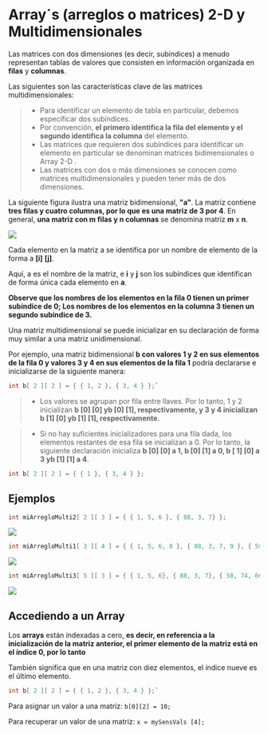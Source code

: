 # Array´s (arreglos o matrices) 2-D y Multidimensionales

Las matrices con dos dimensiones (es decir, subíndices) a menudo representan tablas de valores que consisten en información organizada en **filas** y **columnas**. 

Las siguientes son las características clave de las matrices multidimensionales: 

> - Para identificar un elemento de tabla en particular, debemos especificar dos subíndices. 
>- Por convención, **el primero identifica la fila del elemento y el segundo identifica la columna** del elemento. 
>- Las matrices que requieren dos subíndices para identificar un elemento en particular se denominan matrices bidimensionales o Array 2-D . 
>- Las matrices con dos o más dimensiones se conocen como matrices multidimensionales y pueden tener más de dos dimensiones.

La siguiente figura ilustra una matriz bidimensional, **"a"**. La matriz contiene **tres filas y cuatro columnas, por lo que es una matriz de 3 por 4**. En general, **una matriz con m filas y n columnas** se denomina matriz **m** x **n**.

![](https://www.tutorialspoint.com/arduino/images/multidimensional_array.jpg)

Cada elemento en la matriz a se identifica por un nombre de elemento de la forma a **[i]** **[j]**. 

Aquí, a es el nombre de la matriz, e **i** y **j** son los subíndices que identifican de forma única cada elemento en **a**. 

**Observe que los nombres de los elementos en la fila 0 tienen un primer subíndice de 0; Los nombres de los elementos en la columna 3 tienen un segundo subíndice de 3.**

Una matriz multidimensional se puede inicializar en su declaración de forma muy similar a una matriz unidimensional. 

Por ejemplo, una matriz bidimensional **b con valores 1 y 2 en sus elementos de la fila 0 y valores 3 y 4 en sus elementos de la fila 1** podría declararse e inicializarse de la siguiente manera:

```c
int b[ 2 ][ 2 ] = { { 1, 2 }, { 3, 4 } };`
```

>- Los valores se agrupan por fila entre llaves. Por lo tanto, 1 y 2 inicializan **b [0] [0] yb [0] [1], respectivamente, y 3 y 4 inicializan b [1] [0] yb [1] [1], respectivamente.**

>- Si no hay suficientes inicializadores para una fila dada, los elementos restantes de esa fila se inicializan a 0. Por lo tanto, la siguiente declaración inicializa **b [0] [0] a 1, b [0] [1] a 0, b [ 1] [0] a 3 yb [1] [1] a 4**.

```c
int b[ 2 ][ 2 ] = { { 1 }, { 3, 4 } };
```
## Ejemplos 

```c
int miArregloMulti2[ 2 ][ 3 ] = { { 1, 5, 6 }, { 88, 3, 7} };
```

![](https://static.lolahome.es/media/catalog/product/cache/1/image/600x/9df78eab33525d08d6e5fb8d27136e95/c/a/cajonera-6-cajones-blanco-122823.jpg)


```c
int miArregloMulti1[ 3 ][ 4 ] = { { 1, 5, 6, 8 }, { 88, 3, 7, 9 }, { 58, 74, 66, 848} };
```
![](https://manualidadesybellasartes.es/175094-home_default/cajonera-madera-artemio-415x11x325-mm.jpg)


```c
int miArregloMulti3[ 5 ][ 3 ] = { { 1, 5, 6}, { 88, 3, 7}, { 58, 74, 66}, { 75, 2, 85}, { 2, 7, 9} };
```

![](https://habitkasa.es/wp-content/uploads/2019/11/MB-150626_9-600x400.jpg)

## Accediendo a un Array

Los **arrays** están indexadas a cero, **es decir, en referencia a la inicialización de la matriz anterior, el primer elemento de la matriz está en el índice 0, por lo tanto** 

También significa que en una matriz con diez elementos, el índice nueve es el último elemento. 

```c
int b[ 2 ][ 2 ] = { { 1, 2 }, { 3, 4 } };`
```

Para asignar un valor a una matriz:
`b[0][2] = 10;`

Para recuperar un valor de una matriz:
`x = mySensVals [4];`
<!--stackedit_data:
eyJoaXN0b3J5IjpbLTkxODA0MTc3NywtMTc3NTQyMzQ5NiwtMT
A0MTAzODA5NSw4MjQxNzY5MzksMTMxNzgyNzRdfQ==
-->